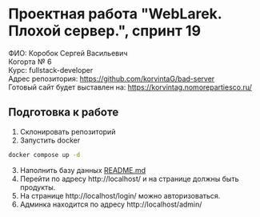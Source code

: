# Проектная работа "WebLarek. Плохой сервер.", спринт 19
ФИО: Коробок Сергей Васильевич\
Когорта № 6\
Курс: fullstack-developer\
Адрес репозитория: https://github.com/korvintaG/bad-server  
Готовый сайт будет выставлен на: https://korvintag.nomorepartiesco.ru/  

## Подготовка к работе
1. Склонировать репозиторий
2. Запустить docker
```bash
docker compose up -d
```
3. Наполнить базу данных
[README.md](.dump%2FREADME.md)
4. Перейти по адресу http://localhost/ и на странице должны быть продукты.
5. На странице http://localhost/login/ можно авторизоваться.
6. Админка находится по адресу http://localhost/admin/

